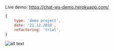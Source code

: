 Live demo: https://chat-ws-demo.herokuapp.com/

```javascript
{
	type: 'demo project',
	date: '21.12.2018',
	refactoring: 'trial',
}
```
![alt text](https://team2d.github.io/chat-ws-demo/scr.PNG)
